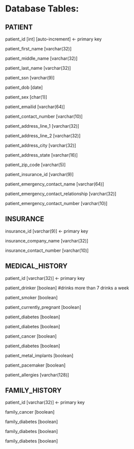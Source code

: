 # Database Tables:

## PATIENT

patient_id [int] [auto-increment]      <- primary key

patient_first_name [varchar(32)]

patient_middle_name [varchar(32)]

patient_last_name [varchar(32)]

patient_ssn [varchar(9)]

patient_dob [date]

patient_sex [char(1)]

patient_emailid [varchar(64)]

patient_contact_number [varchar(10)]

patient_address_line_1 [varchar(32)]

patient_address_line_2 [varchar(32)]

patient_address_city [varchar(32)]

patient_address_state [varchar(16)]

patient_zip_code [varchar(5)]

patient_insurance_id [varchar(9)]

patient_emergency_contact_name [varchar(64)]

patient_emergency_contact_relationship [varchar(32)]

patient_emergency_contact_number [varchar(10)]

## INSURANCE

insurance_id [varchar(9)]     <- primary key

insurance_company_name [varchar(32)]

insurance_contact_number [varchar(10)]

## MEDICAL_HISTORY

patient_id [varchar(32)]      <- primary key

patient_drinker [boolean] #drinks more than 7 drinks a week

patient_smoker [boolean]

patient_currently_pregnant [boolean]

patient_diabetes [boolean]

patient_diabetes [boolean]

patient_cancer [boolean]

patient_diabetes [boolean]

patient_metal_implants [boolean]

patient_pacemaker [boolean]

patient_allergies [varchar(128)]

## FAMILY_HISTORY

patient_id [varchar(32)]      <- primary key

family_cancer [boolean]

family_diabetes [boolean]

family_diabetes [boolean]

family_diabetes [boolean]
